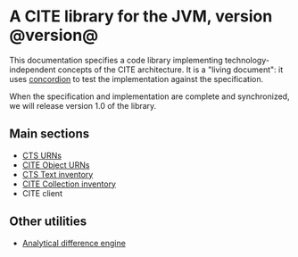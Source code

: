 # A CITE library for the JVM, version @version@ #

This documentation specifies a code library implementing technology-independent concepts of the CITE architecture.  It is a "living document": it uses [concordion](http://concordion.org/) to test the implementation against the specification.  

When the specification and implementation are complete and synchronized, we will release version 1.0 of the library.


## Main sections ##


- <a concordion:run="concordion" href="ctsUrn/CtsUrn.html">CTS URNs</a>
- <a concordion:run="concordion" href="citeUrn/CiteUrn.html">CITE Object URNs</a>
- <a concordion:run="concordion" href="ctsTi/CtsTi.html">CTS Text inventory</a>
- <a concordion:run="concordion" href="collectionInventory/CollectionInventory.html">CITE Collection inventory</a>
- CITE client




## Other utilities ##


- <a concordion:run="concordion" href="analyticalDifference/AnalyticalDifference.html">Analytical difference engine</a>


